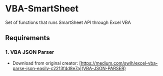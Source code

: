 # VBA-SmartSheet
Set of functions that runs SmartSheet API through Excel VBA

## Requirements
### 1. VBA JSON Parser
- Download from original creator: [https://medium.com/swlh/excel-vba-parse-json-easily-c2213f4d8e7a](VBA-JSON-PARSER)

